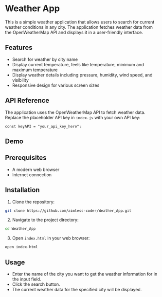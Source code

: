 
# Weather App

This is a simple weather application that allows users to search for current weather conditions in any city. The application fetches weather data from the OpenWeatherMap API and displays it in a user-friendly interface.


## Features

- Search for weather by city name
- Display current temperature, feels like temperature, minimum and maximum temperature
- Display weather details including pressure, humidity, wind speed, and visibility
- Responsive design for various screen sizes


## API Reference

The application uses the OpenWeatherMap API to fetch weather data. Replace the placeholder API key in `index.js` with your own API key:

```
const keyAPI = "your_api_key_here";
```


## Demo



## Prerequisites
- A modern web browser
- Internet connection

## Installation

1. Clone the repository:

```bash
git clone https://github.com/aimless-coder/Weather_App.git

```

2. Navigate to the project directory:

```bash
cd Weather_App
```

3. Open `index.html` in your web browser:
```bash
open index.html
```

    
## Usage

- Enter the name of the city you want to get the weather information for in the input field.
- Click the search button.
- The current weather data for the specified city will be displayed.



